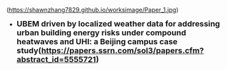 (https://shawnzhang7829.github.io/worksimage/Paper_1.jpg)
- <strong><span style="font-size: 18px;">UBEM driven by localized weather data for addressing urban building energy risks under compound heatwaves and UHI: a Beijing campus case study(https://papers.ssrn.com/sol3/papers.cfm?abstract_id=5555721)</strong>

